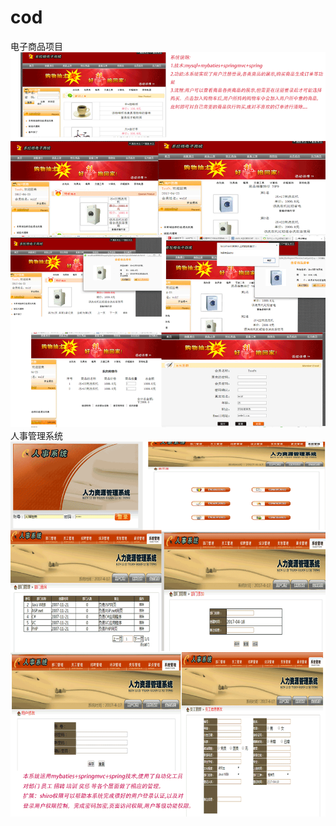 # cod
电子商品项目
<img src="https://github.com/dushengwei/code/blob/master/shop.png" />
人事管理系统
<img src="https://github.com/dushengwei/code/blob/master/人事系统.png"/>
